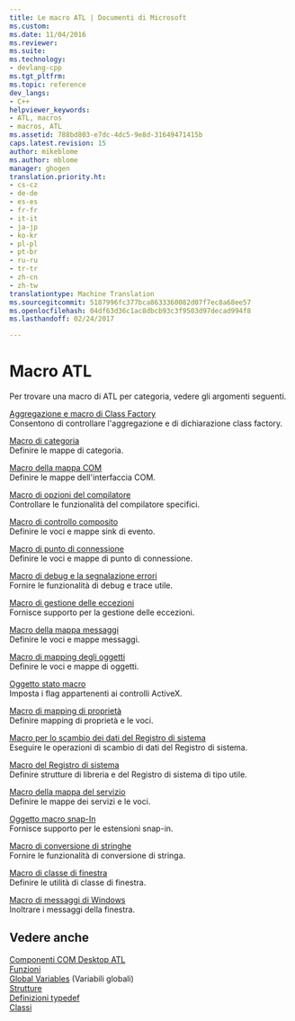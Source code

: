 ```yaml
---
title: Le macro ATL | Documenti di Microsoft
ms.custom: 
ms.date: 11/04/2016
ms.reviewer: 
ms.suite: 
ms.technology:
- devlang-cpp
ms.tgt_pltfrm: 
ms.topic: reference
dev_langs:
- C++
helpviewer_keywords:
- ATL, macros
- macros, ATL
ms.assetid: 788bd803-e7dc-4dc5-9e8d-31649471415b
caps.latest.revision: 15
author: mikeblome
ms.author: mblome
manager: ghogen
translation.priority.ht:
- cs-cz
- de-de
- es-es
- fr-fr
- it-it
- ja-jp
- ko-kr
- pl-pl
- pt-br
- ru-ru
- tr-tr
- zh-cn
- zh-tw
translationtype: Machine Translation
ms.sourcegitcommit: 5187996fc377bca8633360082d07f7ec8a68ee57
ms.openlocfilehash: 04df63d36c1ac8dbcb93c3f9503d97decad994f8
ms.lasthandoff: 02/24/2017

---
```

# <a name="atl-macros"></a>Macro ATL
Per trovare una macro di ATL per categoria, vedere gli argomenti seguenti.  
  
 [Aggregazione e macro di Class Factory](../../atl/reference/aggregation-and-class-factory-macros.md)  
 Consentono di controllare l'aggregazione e di dichiarazione class factory.  
  
 [Macro di categoria](../../atl/reference/category-macros.md)  
 Definire le mappe di categoria.  
  
 [Macro della mappa COM](../../atl/reference/com-map-macros.md)  
 Definire le mappe dell'interfaccia COM.  
  
 [Macro di opzioni del compilatore](../../atl/reference/compiler-options-macros.md)  
 Controllare le funzionalità del compilatore specifici.  
  
 [Macro di controllo composito](../../atl/reference/composite-control-macros.md)  
 Definire le voci e mappe sink di evento.  
  
 [Macro di punto di connessione](../../atl/reference/connection-point-macros.md)  
 Definire le voci e mappe di punto di connessione.  
  
 [Macro di debug e la segnalazione errori](../../atl/reference/debugging-and-error-reporting-macros.md)  
 Fornire le funzionalità di debug e trace utile.  
  
 [Macro di gestione delle eccezioni](../../atl/reference/exception-handling-macros.md)  
 Fornisce supporto per la gestione delle eccezioni.  
  
 [Macro della mappa messaggi](../../atl/reference/message-map-macros-atl.md)  
 Definire le voci e mappe messaggi.  
  
 [Macro di mapping degli oggetti](../../atl/reference/object-map-macros.md)  
 Definire le voci e mappe di oggetti.  
  
 [Oggetto stato macro](../../atl/reference/object-status-macros.md)  
 Imposta i flag appartenenti ai controlli ActiveX.  
  
 [Macro di mapping di proprietà](../../atl/reference/property-map-macros.md)  
 Definire mapping di proprietà e le voci.  
  
 [Macro per lo scambio dei dati del Registro di sistema](../../atl/reference/registry-data-exchange-macros.md)  
 Eseguire le operazioni di scambio di dati del Registro di sistema.  
  
 [Macro del Registro di sistema](../../atl/reference/registry-macros.md)  
 Definire strutture di libreria e del Registro di sistema di tipo utile.  
  
 [Macro della mappa del servizio](../../atl/reference/service-map-macros.md)  
 Definire le mappe dei servizi e le voci.  
  
 [Oggetto macro snap-In](../../atl/reference/snap-in-object-macros.md)  
 Fornisce supporto per le estensioni snap-in.  
  
 [Macro di conversione di stringhe](http://msdn.microsoft.com/library/8f53659e-0464-4424-97db-6b8453c49863)  
 Fornire le funzionalità di conversione di stringa.  
  
 [Macro di classe di finestra](../../atl/reference/window-class-macros.md)  
 Definire le utilità di classe di finestra.  
  
 [Macro di messaggi di Windows](../../atl/reference/windows-messages-macros.md)  
 Inoltrare i messaggi della finestra.  
  
## <a name="see-also"></a>Vedere anche  

 [Componenti COM Desktop ATL](../../atl/atl-com-desktop-components.md)   
 [Funzioni](../../atl/reference/atl-functions.md)   
 [Global Variables](../../atl/reference/atl-global-variables.md)  (Variabili globali)  
 [Strutture](../../atl/reference/atl-structures.md)   
 [Definizioni typedef](../../atl/reference/atl-typedefs.md)   
 [Classi](../../atl/reference/atl-classes.md)

